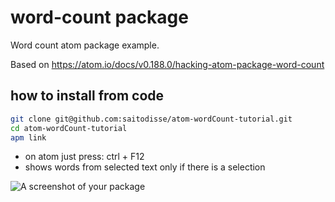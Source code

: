 # word-count package

Word count atom package example.

Based on https://atom.io/docs/v0.188.0/hacking-atom-package-word-count

## how to install from code

```sh
git clone git@github.com:saitodisse/atom-wordCount-tutorial.git
cd atom-wordCount-tutorial
apm link
```

- on atom just press: ctrl + F12
- shows words from selected text only if there is a selection

![A screenshot of your package](https://f.cloud.github.com/assets/69169/2290250/c35d867a-a017-11e3-86be-cd7c5bf3ff9b.gif)
